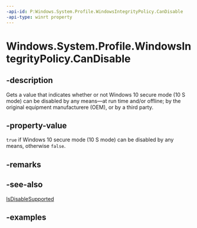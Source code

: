 ```yaml
---
-api-id: P:Windows.System.Profile.WindowsIntegrityPolicy.CanDisable
-api-type: winrt property
---
```


<!-- Property syntax.
public bool CanDisable { get; }
-->

# Windows.System.Profile.WindowsIntegrityPolicy.CanDisable

## -description
Gets a value that indicates whether or not Windows 10 secure mode (10 S mode) can be disabled by any means&mdash;at run time and/or offline; by the original equipment manufacturere (OEM), or by a third party.

## -property-value
`true` if Windows 10 secure mode (10 S mode) can be disabled by any means, otherwise `false`.

## -remarks

## -see-also
[IsDisableSupported](windowsintegritypolicy_isdisablesupported.md)

## -examples


